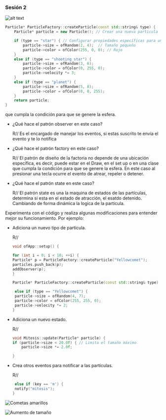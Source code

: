


### Sesión 2


![alt text](image.png)


```c++
Particle* ParticleFactory::createParticle(const std::string& type) { 
	Particle* particle = new Particle(); // Crear una nueva partícula

	if (type == "star") { // Configurar propiedades específicas para una estrella
		particle->size = ofRandom(2, 4);  // Tamaño pequeño
		particle->color = ofColor(255, 0, 0); // Rojo
    }
    else if (type == "shooting_star") {
        particle->size = ofRandom(3, 6);
        particle->color = ofColor(0, 255, 0);
        particle->velocity *= 3;
    }
    else if (type == "planet") {
        particle->size = ofRandom(5, 8);
        particle->color = ofColor(0, 0, 255);
    }
    return particle;
}

```

 que cumpla la condición para que se genere la esfera.





- ¿Qué hace el patrón observer en este caso?

    R// Es el encargado de manejar los eventos, si estas suscrito te envía el evento y te lo notifica 

- ¿Qué hace el patrón factory en este caso?

    R// El patrón de diseño de la factoria no depende de una ubicación específica, es decir, puede estar en el Draw, en el set up o en una clase que cumpla la condición para que se genere la esfera. En este caso al presionar una tecla ocurre el evento de atrear, repeler o detener.

- ¿Qué hace el patrón state en este caso?

    R// El patrón state es una la maquina de estados de las partículas, determina si esta en el estado de atracción, el esatdo detenido. Cambiando de forma dinámica la logica de la particula.


Experimenta con el código y realiza algunas modificaciones para entender mejor su funcionamiento. Por ejemplo:

- Adiciona un nuevo tipo de partícula.

    R//


    ```c++
    void ofApp::setup() {

    for (int i = 0; i < 10; ++i) {
    Particle* p = ParticleFactory::createParticle("Yellowcomet");
    particles.push_back(p);
    addObserver(p);
    }

    ```


    ```c++
    Particle* ParticleFactory::createParticle(const std::string& type) {         

     else if (type == "Yellowcomet") {
     particle->size = ofRandom(4, 7);
     particle->color = ofColor(255, 255, 0); 
     particle->velocity *= 2;
    }

    ```



- Adiciona un nuevo estado.

    R// 


    ```c++
    void Mitosis::update(Particle* particle) {
    if (particle->size < 20.0f) { // Limita el tamaño máximo
        particle->size *= 2.0f;

    }

    
    ```


- Crea otros eventos para notificar a las partículas.

    R//

    ```c++
     else if (key == 'm') {
     notify("mitosis");
	}
    ```




![Cometas amarillos](image-1.png)

![Aumento de tamaño](image-2.png)







